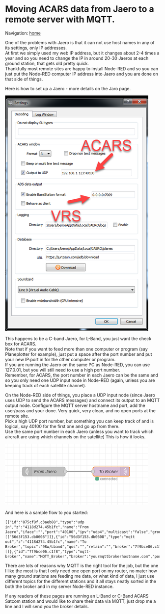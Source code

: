 # Moving ACARS data from Jaero to a remote server with MQTT.   
   
Navigation: [home](README.md)  

One of the problems with Jaero is that it can not use host names in any of its settings, only IP addresses.  
At first we simply used my web IP address, but it changes about 2-4 times a year and so you need to change the IP in around 20-30 Jaeros at each ground station, that gets old pretty quick.   
Thankfully most remote sites are happy to install Node-RED and so you can just put the Node-RED computer IP address into Jaero and you are done on that side of things.  
   
Here is how to set up a Jaero - more details on the Jaro page.   

![Jaero Configuration](img/jaeroconfig.png) 

This happens to be a C-band Jaero, for L-Band, you just want the check box for ACARS.  
Note that if you want to feed more than one computer or program (say Planeplotter for example), just put a space after the port number and put your new IP:port in for the other computer or program.   
If you are running the Jaero on the same PC as Node-RED, you can use 127.0.01, but you will still need to use a high port number.  
Remember, for ACARS, the port number in each Jaero can be the same and so you only need one UDP input node in Node-RED (again, unless you are keeping track of each satellite channel).
   
On the Node-RED side of things, you place a UDP input node (since Jaero uses UDP to send the ACARS messages) and connect its output to an MQTT output node. Configure the MQTT server hostname and port, add the user/pass and your done. Very quick, very clean, and no open ports at the remote site.  
Pick a high UDP port number, but something you can keep track of and is logical, say 40100 for the first one and go up from there.   
Use the same port number in each Jaero (unless you want to track which aircraft are using which channels on the satellite)
This is how it looks.   

![UDP to MQTT](img/udptomqtt.png) 

And here is a sample flow to you started:   
   
    [{"id":"875cf8f.c3aeb88","type":"udp in","z":"4118d274.45b1fc","name":"From Jaero","iface":"","port":"40100","ipv":"udp4","multicast":"false","group":"","datatype":"utf8","x":940,"y":960,"wires":[["56d3f153.db0608"]]},{"id":"56d3f153.db0608","type":"mqtt out","z":"4118d274.45b1fc","name":"To Broker","topic":"98w/Lband","qos":"","retain":"","broker":"7f9bce06.c1f8","x":1160,"y":960,"wires":[]},{"id":"7f9bce06.c1f8","type":"mqtt-broker","name":"MQTT_Broker","broker":"yourmqttbrokerhostname.com","port":"1883","clientid":"","usetls":false,"compatmode":false,"keepalive":"60","cleansession":true,"birthTopic":"","birthQos":"0","birthPayload":"","closeTopic":"","closeQos":"0","closePayload":"","willTopic":"","willQos":"0","willPayload":""}]

There are lots of reasons why MQTT is the right tool for the job, but the one I like the most is that I only need one open port on my router, no mater how many ground stations are feeding me data, or what kind of data, I just use different topics for the different stations and it all stays neatly sorted in the both the broker and in my server Node-RED instance.

If any readers of these pages are running an L-Band or C-Band ACARS Satcom station and would like to share their data via MQTT, just drop me a line and I will send you the broker details.